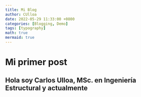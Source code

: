 ```yaml
---
title: Mi Blog
author: CUlloa
date: 2022-05-29 11:33:00 +0800
categories: [Blogging, Demo]
tags: [typography]
math: true
mermaid: true
---
```


# Mi primer post
## Hola soy Carlos Ulloa, MSc. en Ingeniería Estructural y actualmente 
